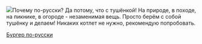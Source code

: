 <!--2025-06-05 14:39:29-->
<div class="yb">
  <div class="rss povarenok"><a href="https://www.povarenok.ru/recipes/show/182762/"><img src="https://www.povarenok.ru/data/cache/2025jun/05/47/3179726_52460-640x480.jpg"></a>Почему по-русски? Да потому, что с тушёнкой! На природе, в походе, на пикнике, в огороде - незаменимая вещь. Просто берём с собой тушёнку и делаем! Никаких котлет не нужно, рекомендую попробовать. <p class="titl"><a href="https://www.povarenok.ru/recipes/show/182762/">Бургер по-русски</a></p></div>
</div>
